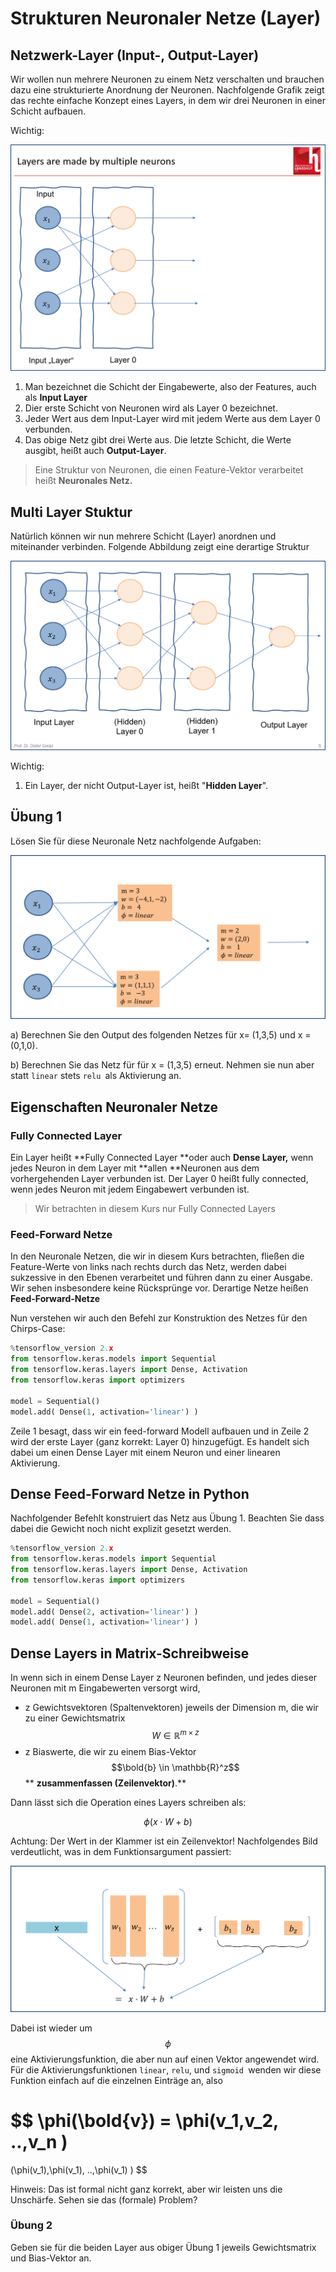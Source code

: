 # Strukturen Neuronaler Netze (Layer)

## Netzwerk-Layer (Input-, Output-Layer)

Wir wollen nun mehrere Neuronen zu einem Netz verschalten und brauchen dazu eine strukturierte Anordnung der Neuronen. Nachfolgende Grafik zeigt das rechte einfache Konzept eines Layers, in dem wir  drei Neuronen in einer Schicht aufbauen. 

Wichtig:

![](<./assets/image (151).png>)

1. Man bezeichnet die Schicht der Eingabewerte, also der Features, auch als **Input Layer**
2. Dier erste Schicht von Neuronen wird als Layer 0 bezeichnet.
3. Jeder Wert aus dem Input-Layer wird mit jedem Werte aus dem Layer 0 verbunden. 
4. Das obige Netz gibt drei Werte aus. Die letzte Schicht, die Werte ausgibt, heißt auch **Output-Layer**.

> Eine Struktur von Neuronen, die einen Feature-Vektor verarbeitet heißt **Neuronales Netz.**

##  Multi Layer Stuktur

Natürlich können wir nun mehrere Schicht (Layer) anordnen und miteinander verbinden. Folgende Abbildung zeigt eine derartige Struktur

![](<./assets/image (156).png>)

Wichtig:

1. Ein Layer, der nicht Output-Layer ist, heißt "**Hidden Layer**".

## Übung 1

Lösen Sie für diese Neuronale Netz nachfolgende Aufgaben:

![](<./assets/image (146).png>)

a)  Berechnen Sie den Output des folgenden Netzes für x= (1,3,5) und x = (0,1,0).

b) Berechnen Sie das Netz für für x = (1,3,5) erneut. Nehmen sie nun aber statt `linear` stets `relu `als Aktivierung an.

## Eigenschaften Neuronaler Netze

### Fully Connected Layer

Ein Layer heißt **Fully Connected Layer **oder auch **Dense Layer,** wenn jedes Neuron in dem Layer mit **allen **Neuronen aus dem vorhergehenden Layer verbunden ist. Der Layer 0 heißt fully connected, wenn jedes Neuron mit jedem Eingabewert verbunden ist. 

> Wir betrachten in diesem Kurs nur Fully Connected Layers

### Feed-Forward Netze

In den Neuronale Netzen, die wir in diesem Kurs betrachten, fließen die Feature-Werte von links nach rechts durch das Netz, werden dabei sukzessive in den Ebenen verarbeitet und führen dann zu einer Ausgabe. Wir sehen insbesondere keine Rücksprünge vor. Derartige Netze heißen **Feed-Forward-Netze**

Nun verstehen wir auch den Befehl zur Konstruktion des Netzes für den Chirps-Case:

```python
%tensorflow_version 2.x
from tensorflow.keras.models import Sequential
from tensorflow.keras.layers import Dense, Activation
from tensorflow.keras import optimizers

model = Sequential()
model.add( Dense(1, activation='linear') )
```

Zeile 1 besagt, dass wir ein feed-forward Modell aufbauen und in Zeile 2 wird der erste Layer (ganz korrekt: Layer 0) hinzugefügt. Es handelt sich dabei um einen Dense Layer mit  einem Neuron und einer linearen Aktivierung.

## Dense Feed-Forward Netze in Python

Nachfolgender Befehlt konstruiert das Netz aus Übung 1. Beachten Sie dass dabei die Gewicht noch nicht explizit gesetzt werden.

```python
%tensorflow_version 2.x
from tensorflow.keras.models import Sequential
from tensorflow.keras.layers import Dense, Activation
from tensorflow.keras import optimizers

model = Sequential()
model.add( Dense(2, activation='linear') )
model.add( Dense(1, activation='linear') )
```



## Dense Layers in Matrix-Schreibweise

In wenn sich in einem Dense Layer z Neuronen befinden, und jedes dieser Neuronen mit m Eingabewerten versorgt wird,  

* z Gewichtsvektoren (Spaltenvektoren) jeweils der Dimension m, die wir zu einer Gewichtsmatrix $$W \in \mathbb{R}^{m \times z}$$ 
* z Biaswerte, die wir zu einem Bias-Vektor $$\bold{b} \in \mathbb{R}^z$$** **zusammenfassen (Zeilenvektor)**.** 

Dann lässt sich die Operation eines Layers schreiben als:

$$
\phi(x\cdot W+b)
$$

Achtung: Der Wert in der Klammer ist ein Zeilenvektor! Nachfolgendes Bild verdeutlicht, was in dem Funktionsargument passiert:

![](<./assets/image (152).png>)



Dabei ist wieder um $$\phi$$ eine Aktivierungsfunktion, die aber nun auf einen Vektor angewendet wird.  Für die Aktivierungsfunktionen `linear`, `relu`, und `sigmoid `wenden wir diese Funktion einfach auf die einzelnen Einträge an, also  

$$
\phi(\bold{v}) = 
\phi(v_1,v_2, ..,v_n )
=
(\phi(v_1),\phi(v_1), ..,\phi(v_1) )
$$

Hinweis: Das ist formal nicht ganz korrekt, aber wir leisten uns die Unschärfe. Sehen sie das (formale) Problem?

### Übung 2

Geben sie für die beiden Layer aus obiger Übung 1  jeweils Gewichtsmatrix und Bias-Vektor an.

